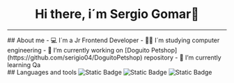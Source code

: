 <div align="center">
<h1 align="center">Hi there, i´m Sergio Gomar👋</h1>
</div>
<hr>
## About me 
- 💻 I´m a Jr Frontend Developer
- 👨‍💻 I´m studying computer engineering
- 🐶 I’m currently working on [Doguito Petshop](https://github.com/serigio04/DoguitoPetshop) repository 
- 🌱 I’m currently learning Qa 
<br> 
## Languages and tools
<img alt="Static Badge" src="https://img.shields.io/badge/JavaScript-yellow">
<img alt="Static Badge" src="https://img.shields.io/badge/HTML5-orange">
<img alt="Static Badge" src="https://img.shields.io/badge/CSS3-blue">


